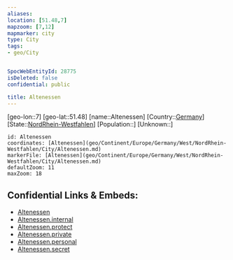 ```yaml
---
aliases: 
location: [51.48,7]
mapzoom: [7,12] 
mapmarker: city 
type: City
tags:
- geo/City


SpocWebEntityId: 28775
isDeleted: false
confidential: public

title: Altenessen
---
```

[geo-lon::7]
[geo-lat::51.48]
[name::Altenessen]
[Country::[Germany](geo/Continent/Europe/Germany.md)]
[State::[NordRhein-Westfahlen](NordRhein-Westfahlen)]
[Population::]
[Unknown::]


```leaflet
id: Altenessen
coordinates: [Altenessen](geo/Continent/Europe/Germany/West/NordRhein-Westfahlen/City/Altenessen.md)
markerFile: [Altenessen](geo/Continent/Europe/Germany/West/NordRhein-Westfahlen/City/Altenessen.md)
defaultZoom: 11 
maxZoom: 18
```


## Confidential Links & Embeds: 
- [Altenessen](../../../../../../../../_public/geo/Continent/Europe/Germany/West/NordRhein-Westfahlen/City/Altenessen.md) 
- [Altenessen.internal](../../../../../../../../_internal/geo/Continent/Europe/Germany/West/NordRhein-Westfahlen/City/Altenessen.internal.md) 
- [Altenessen.protect](../../../../../../../../_protect/geo/Continent/Europe/Germany/West/NordRhein-Westfahlen/City/Altenessen.protect.md) 
- [Altenessen.private](../../../../../../../../_private/geo/Continent/Europe/Germany/West/NordRhein-Westfahlen/City/Altenessen.private.md) 
- [Altenessen.personal](../../../../../../../../_personal/geo/Continent/Europe/Germany/West/NordRhein-Westfahlen/City/Altenessen.personal.md) 
- [Altenessen.secret](../../../../../../../../_secret/geo/Continent/Europe/Germany/West/NordRhein-Westfahlen/City/Altenessen.secret.md) 
